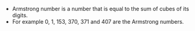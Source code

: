 * Armstrong number is a number that is equal to the sum of cubes of its digits.  
* For example 0, 1, 153, 370, 371 and 407 are the Armstrong numbers.
